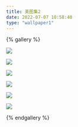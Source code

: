```yaml
---
title: 美图集2
date: 2022-07-07 10:58:40
type: "wallpaper1"
---
```


{% gallery %}

![](https://sunny-blog.oss-cn-beijing.aliyuncs.com/%E5%A3%81%E7%BA%B8%E9%9B%86/wallpaper8.jpeg)

![](https://sunny-blog.oss-cn-beijing.aliyuncs.com/%E5%A3%81%E7%BA%B8%E9%9B%86/wallpaper9.jpg)

![](https://sunny-blog.oss-cn-beijing.aliyuncs.com/%E5%A3%81%E7%BA%B8%E9%9B%86/wallpaper10.jpg)

![](https://sunny-blog.oss-cn-beijing.aliyuncs.com/%E5%A3%81%E7%BA%B8%E9%9B%86/wallpaper11.jpg)

![](https://sunny-blog.oss-cn-beijing.aliyuncs.com/%E5%A3%81%E7%BA%B8%E9%9B%86/wallpaper12.jpg)

![](https://sunny-blog.oss-cn-beijing.aliyuncs.com/%E5%A3%81%E7%BA%B8%E9%9B%86/wallpaper13.jpg)

{% endgallery %}

